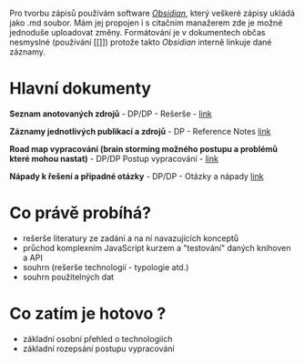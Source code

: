 Pro tvorbu zápisů používám software [_Obsidian_](https://github.com/obsidianmd/obsidian-releases.git), který veškeré zápisy ukládá jako .md soubor. Mám jej propojen i s citačním manažerem zde je možné jednoduše uploadovat změny. Formátování je v dokumentech občas nesmyslné (používání [[]]) protože takto _Obsidian_ interně linkuje dané záznamy.

# Hlavní dokumenty


**Seznam anotovaných zdrojů** - DP/DP - Rešerše - [link](https://github.com/jendahorak/dp-notes/blob/1dd5bf5efe3c2dd906339b6676446749e0996a2b/%E2%9A%A1DP/%E2%9A%A1%20DP%20-%20Re%C5%A1er%C5%A1e.md)

**Záznamy jednotlivých publikací a zdrojů** - DP - Reference Notes [link](https://github.com/jendahorak/dp-notes/tree/main/%E2%9A%A1DP%20-%20Reference%20notes)

**Road map vypracování (brain storming možného postupu a problémů které mohou nastat)** - DP/DP Postup vypracování - [link](https://github.com/jendahorak/dp-notes/blob/9f17aed4daa6ae1bcf2f5d1c1f84e2ce65260797/%E2%9A%A1DP/%E2%9A%A1%20DP%20Postup%20vypracov%C3%A1n%C3%AD.md)

**Nápady k řešení a případné otázky** - DP/DP - Otázky a nápady [link](https://github.com/jendahorak/dp-notes/blob/9f17aed4daa6ae1bcf2f5d1c1f84e2ce65260797/%E2%9A%A1DP/%E2%9A%A1DP%20-%20Ot%C3%A1zky%20a%20n%C3%A1pady.md)

# Co právě probíhá?

- rešerše literatury ze zadání a na ní navazujících konceptů
- průchod komplexním JavaScript kurzem a "testování" daných knihoven a API
- souhrn (rešerše technologií - typologie atd.)
- souhrn použitelných dat

# Co zatím je hotovo ?

- základní osobní přehled o technologiích
- základní rozepsání postupu vypracování
